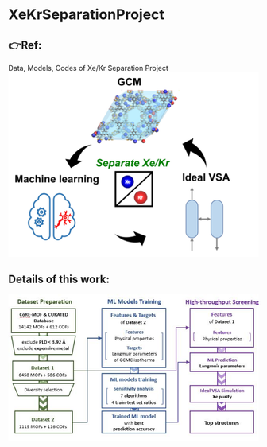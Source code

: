 # XeKrSeparationProject
## :point_right:Ref:
Data, Models, Codes of Xe/Kr Separation Project
![Xe/Kr Separation Project ideas](/Figures/Overview.jpg "workflow")
## Details of this work:                       
![Workflow of this work](/Figures/workflow.JPG "workflow")
